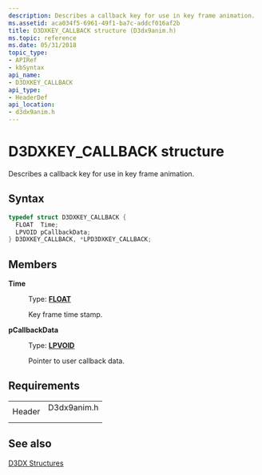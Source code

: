 ```yaml
---
description: Describes a callback key for use in key frame animation.
ms.assetid: aca034f5-6961-49f1-ba7c-addcf016af2b
title: D3DXKEY_CALLBACK structure (D3dx9anim.h)
ms.topic: reference
ms.date: 05/31/2018
topic_type: 
- APIRef
- kbSyntax
api_name: 
- D3DXKEY_CALLBACK
api_type: 
- HeaderDef
api_location: 
- d3dx9anim.h
---
```


# D3DXKEY\_CALLBACK structure

Describes a callback key for use in key frame animation.

## Syntax


```C++
typedef struct D3DXKEY_CALLBACK {
  FLOAT  Time;
  LPVOID pCallbackData;
} D3DXKEY_CALLBACK, *LPD3DXKEY_CALLBACK;
```



## Members

<dl> <dt>

**Time**
</dt> <dd>

Type: **[**FLOAT**](../winprog/windows-data-types.md)**

</dd> <dd>

Key frame time stamp.

</dd> <dt>

**pCallbackData**
</dt> <dd>

Type: **[**LPVOID**](../winprog/windows-data-types.md)**

</dd> <dd>

Pointer to user callback data.

</dd> </dl>

## Requirements



|                   |                                                                                        |
|-------------------|----------------------------------------------------------------------------------------|
| Header<br/> | <dl> <dt>D3dx9anim.h</dt> </dl> |



## See also

<dl> <dt>

[D3DX Structures](dx9-graphics-reference-d3dx-structures.md)
</dt> </dl>

 

 
